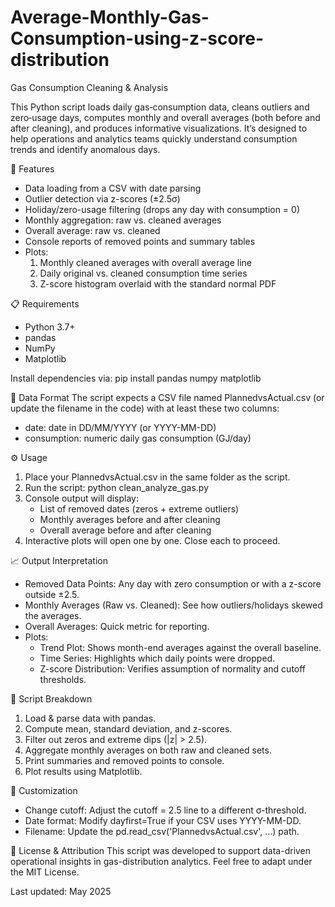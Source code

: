 # Average-Monthly-Gas-Consumption-using-z-score-distribution

Gas Consumption Cleaning & Analysis

This Python script loads daily gas‐consumption data, cleans outliers and zero‐usage days, computes monthly and overall averages (both before and after cleaning), and produces informative visualizations. It’s designed to help operations and analytics teams quickly understand consumption trends and identify anomalous days.

🚀 Features
- Data loading from a CSV with date parsing
- Outlier detection via z-scores (±2.5σ)
- Holiday/zero-usage filtering (drops any day with consumption = 0)
- Monthly aggregation: raw vs. cleaned averages
- Overall average: raw vs. cleaned
- Console reports of removed points and summary tables
- Plots:
  1. Monthly cleaned averages with overall average line
  2. Daily original vs. cleaned consumption time series
  3. Z-score histogram overlaid with the standard normal PDF

📋 Requirements
- Python 3.7+
- pandas
- NumPy
- Matplotlib

Install dependencies via:
pip install pandas numpy matplotlib

💾 Data Format
The script expects a CSV file named PlannedvsActual.csv (or update the filename in the code) with at least these two columns:
- date: date in DD/MM/YYYY (or YYYY-MM-DD)
- consumption: numeric daily gas consumption (GJ/day)

⚙️ Usage
1. Place your PlannedvsActual.csv in the same folder as the script.
2. Run the script:
   python clean_analyze_gas.py
3. Console output will display:
   - List of removed dates (zeros + extreme outliers)
   - Monthly averages before and after cleaning
   - Overall average before and after cleaning
4. Interactive plots will open one by one. Close each to proceed.

📈 Output Interpretation
- Removed Data Points: Any day with zero consumption or with a z-score outside ±2.5.
- Monthly Averages (Raw vs. Cleaned): See how outliers/holidays skewed the averages.
- Overall Averages: Quick metric for reporting.
- Plots:
  - Trend Plot: Shows month-end averages against the overall baseline.
  - Time Series: Highlights which daily points were dropped.
  - Z-score Distribution: Verifies assumption of normality and cutoff thresholds.

🧩 Script Breakdown
1. Load & parse data with pandas.
2. Compute mean, standard deviation, and z-scores.
3. Filter out zeros and extreme dips (|z| > 2.5).
4. Aggregate monthly averages on both raw and cleaned sets.
5. Print summaries and removed points to console.
6. Plot results using Matplotlib.

🔧 Customization
- Change cutoff: Adjust the cutoff = 2.5 line to a different σ-threshold.
- Date format: Modify dayfirst=True if your CSV uses YYYY-MM-DD.
- Filename: Update the pd.read_csv('PlannedvsActual.csv', …) path.

📄 License & Attribution
This script was developed to support data-driven operational insights in gas-distribution analytics. Feel free to adapt under the MIT License.

Last updated: May 2025
